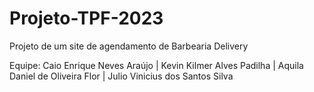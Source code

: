 # Projeto-TPF-2023
Projeto de um site de  agendamento de Barbearia Delivery 

Equipe: Caio Enrique Neves Araújo |  Kevin Kilmer Alves Padilha | Aquila Daniel de Oliveira Flor
| Julio Vinicius dos Santos Silva
